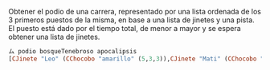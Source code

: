Obtener el podio de una carrera, representado por una lista ordenada de los 3 primeros puestos de la misma, en base a una lista de jinetes y una pista. El puesto está dado por el tiempo total, de menor a mayor y se espera obtener una lista de jinetes.

```haskell
ム podio bosqueTenebroso apocalipsis
[CJinete "Leo" (CChocobo "amarillo" (5,3,3)),CJinete "Mati" (CChocobo "negro" (4,4,4)),CJinete "Alf" (CChocobo "rojo" (3,3,4))]
```

